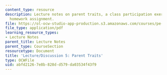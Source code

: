 ```yaml
---
content_type: resource
description: Lecture notes on parent traits, a class participation exercise, and a
  homework assignment.
file: https://ol-ocw-studio-app-production.s3.amazonaws.com/courses/pe-550-designing-your-life-spring-2009/abfd21267e8b828dd579da03534f43f9_MITPE_550iap09_s09_lec05.pdf
file_type: application/pdf
learning_resource_types:
- Lecture Notes
parent_title: Lecture Notes
parent_type: CourseSection
resourcetype: Document
title: 'Lecture/Discussion 5: Parent Traits'
type: OCWFile
uid: abfd2126-7e8b-828d-d579-da03534f43f9
---
```

